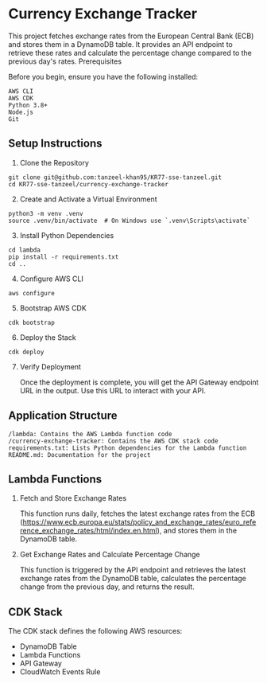 # Currency Exchange Tracker

This project fetches exchange rates from the European Central Bank (ECB) and stores them in a DynamoDB table. It provides an API endpoint to retrieve these rates and calculate the percentage change compared to the previous day's rates.
Prerequisites

Before you begin, ensure you have the following installed:

    AWS CLI
    AWS CDK
    Python 3.8+
    Node.js
    Git

## Setup Instructions

1. Clone the Repository

```
git clone git@github.com:tanzeel-khan95/KR77-sse-tanzeel.git
cd KR77-sse-tanzeel/currency-exchange-tracker
```
   
2. Create and Activate a Virtual Environment

```
python3 -m venv .venv
source .venv/bin/activate  # On Windows use `.venv\Scripts\activate`
```
  
3. Install Python Dependencies

```
cd lambda
pip install -r requirements.txt
cd ..
```

4. Configure AWS CLI

```
aws configure
```

5. Bootstrap AWS CDK

```
cdk bootstrap
```

6. Deploy the Stack

```
cdk deploy
```

7. Verify Deployment

    Once the deployment is complete, you will get the API Gateway endpoint URL in the output. Use this URL to interact with your API.

## Application Structure

    /lambda: Contains the AWS Lambda function code
    /currency-exchange-tracker: Contains the AWS CDK stack code
    requirements.txt: Lists Python dependencies for the Lambda function
    README.md: Documentation for the project

## Lambda Functions
1. Fetch and Store Exchange Rates

    This function runs daily, fetches the latest exchange rates from the ECB (https://www.ecb.europa.eu/stats/policy_and_exchange_rates/euro_reference_exchange_rates/html/index.en.html), and stores them in the DynamoDB table.
2. Get Exchange Rates and Calculate Percentage Change

    This function is triggered by the API endpoint and retrieves the latest exchange rates from the DynamoDB table, calculates the percentage change from the previous day, and returns the result.

## CDK Stack

The CDK stack defines the following AWS resources:

- DynamoDB Table
- Lambda Functions
- API Gateway
- CloudWatch Events Rule

